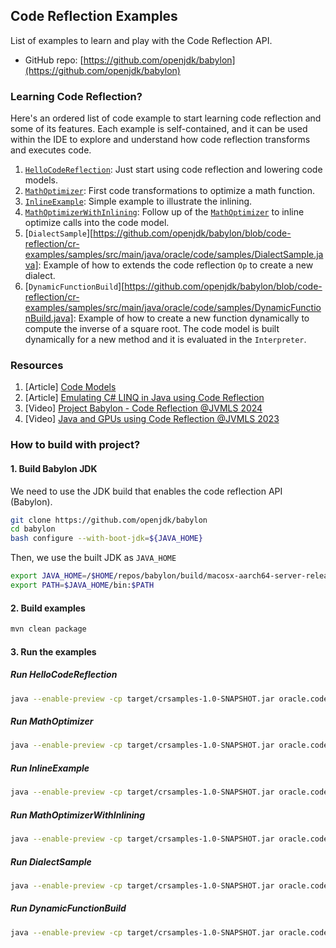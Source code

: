 ## Code Reflection Examples

List of examples to learn and play with the Code Reflection API.

- GitHub repo: [https://github.com/openjdk/babylon](https://github.com/openjdk/babylon)

### Learning Code Reflection?

Here's an ordered list of code example to start learning code reflection and some of its features.
Each example is self-contained, and it can be used within the IDE to explore and understand how code reflection
transforms and executes code.

1. [`HelloCodeReflection`](https://github.com/openjdk/babylon/blob/code-reflection/cr-examples/samples/src/main/java/oracle/code/samples/HelloCodeReflection.java): Just start using code reflection and lowering code models.
2. [`MathOptimizer`](https://github.com/openjdk/babylon/blob/code-reflection/cr-examples/samples/src/main/java/oracle/code/samples/MathOptimizer.java): First code transformations to optimize a math function.
3. [`InlineExample`](https://github.com/openjdk/babylon/blob/code-reflection/cr-examples/samples/src/main/java/oracle/code/samples/InliningExample.java): Simple example to illustrate the inlining.
4. [`MathOptimizerWithInlining`](https://github.com/openjdk/babylon/blob/code-reflection/cr-examples/samples/src/main/java/oracle/code/samples/MathOptimizerWithInlining.java): Follow up of the [`MathOptimizer`](https://github.com/openjdk/babylon/blob/code-reflection/cr-examples/samples/src/main/java/oracle/code/samples/MathOptimizer.java) to inline optimize calls into the code model.
5. [`DialectSample`][https://github.com/openjdk/babylon/blob/code-reflection/cr-examples/samples/src/main/java/oracle/code/samples/DialectSample.java]: Example of how to extends the code reflection `Op` to create a new dialect. 
6. [`DynamicFunctionBuild`][https://github.com/openjdk/babylon/blob/code-reflection/cr-examples/samples/src/main/java/oracle/code/samples/DynamicFunctionBuild.java]: Example of how to create a new function dynamically to compute the inverse of a square root. The code model is built dynamically for a new method and it is evaluated in the `Interpreter`.

### Resources

1. [Article] [Code Models](https://openjdk.org/projects/babylon/articles/code-models)
2. [Article] [Emulating C# LINQ in Java using Code Reflection
   ](https://openjdk.org/projects/babylon/articles/linq)
3. [Video] [Project Babylon - Code Reflection @JVMLS 2024](https://www.youtube.com/watch?v=6c0DB2kwF_Q)
4. [Video] [Java and GPUs using Code Reflection @JVMLS 2023](https://www.youtube.com/watch?v=lbKBu3lTftc)

### How to build with project?

#### 1. Build Babylon JDK

We need to use the JDK build that enables the code reflection API (Babylon).

```bash
git clone https://github.com/openjdk/babylon
cd babylon
bash configure --with-boot-jdk=${JAVA_HOME}
```

Then, we use the built JDK as `JAVA_HOME`

```bash
export JAVA_HOME=/$HOME/repos/babylon/build/macosx-aarch64-server-release/jdk/
export PATH=$JAVA_HOME/bin:$PATH
```

#### 2. Build examples

```bash
mvn clean package
```

#### 3. Run the examples


##### Run HelloCodeReflection

```bash
java --enable-preview -cp target/crsamples-1.0-SNAPSHOT.jar oracle.code.samples.HelloCodeReflection
```

##### Run MathOptimizer

```bash
java --enable-preview -cp target/crsamples-1.0-SNAPSHOT.jar oracle.code.samples.MathOptimizer
```

##### Run InlineExample

```bash
java --enable-preview -cp target/crsamples-1.0-SNAPSHOT.jar oracle.code.samples.InlineExample
```

##### Run MathOptimizerWithInlining

```bash
java --enable-preview -cp target/crsamples-1.0-SNAPSHOT.jar oracle.code.samples.MathOptimizerWithInlining
```

##### Run DialectSample

```bash
java --enable-preview -cp target/crsamples-1.0-SNAPSHOT.jar oracle.code.samples.DialectSample
```


##### Run DynamicFunctionBuild

```bash
java --enable-preview -cp target/crsamples-1.0-SNAPSHOT.jar oracle.code.samples.DynamicFunctionBuild
```
